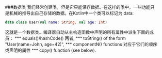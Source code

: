 ###数据类
我们经常创建类，但是它只能保存数据。在这样的类中，一些功能只是机械的推导出自己存储的数据。在Kotlin中一个类可以标记为 data:

```Kotlin
data class User(val name: String, val age: Int)
```
这就是一个数据类。编译器自动从主构造函数中声明的所有属性中派生下面的成员：
*** equals()/hashCode() 两者,
*** toString() of the form "User(name=John, age=42)",
*** componentN() functions 对应于它们的顺序或声明的属性
*** copy() function (see below).
